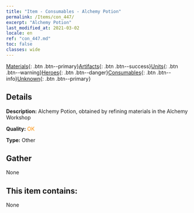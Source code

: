 ```yaml
---
title: "Item - Consumables - Alchemy Potion"
permalink: /Items/con_447/
excerpt: "Alchemy Potion"
last_modified_at: 2021-03-02
locale: en
ref: "con_447.md"
toc: false
classes: wide
---
```

 [Materials](/Items/){: .btn .btn--primary}[Artifacts](/Items/Artifacts/){: .btn .btn--success}[Units](/Items/Units/){: .btn .btn--warning}[Heroes](/Items/Heroes/){: .btn .btn--danger}[Consumables](/Items/Consumables/){: .btn .btn--info}[Unknown](/Items/Unknown/){: .btn .btn--primary}

## Details
 **Description:** Alchemy Potion, obtained by refining materials in the Alchemy Workshop

 **Quality:** <span style="color: #FF8C00">OK</span>

 **Type:** Other

## Gather

  None

## This item contains:

  None

